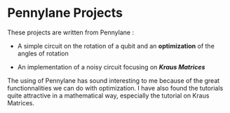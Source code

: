 # Pennylane Projects

These projects are written from Pennylane :


- A simple circuit on the rotation of a qubit and an __optimization__ of the angles of rotation

- An implementation of a noisy circuit focusing on __*Kraus Matrices*__

The using of Pennylane has sound interesting to me because of the great functionnalities we can do with optimization. I have also found the tutorials quite attractive in a mathematical way, especially the tutorial on Kraus Matrices.
